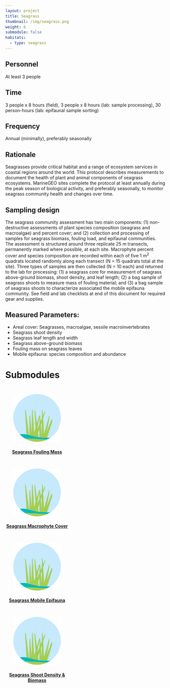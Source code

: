 ```yaml
---
layout: project
title: Seagrass
thumbnail: /img/seagrass.png
weight: 6
submodule: false
habitats:
  - type: seagrass
---
```


## Personnel

At least 3 people

## Time
3 people x 8 hours (field), 3 people x 8 hours (lab: sample processing), 30 person-hours (lab: epifaunal sample sorting)

## Frequency
Annual (minimally), preferably seasonally

## Rationale
Seagrasses provide critical habitat and a range of ecosystem services in coastal regions around the world. This protocol describes measurements to document the health of plant and animal components of seagrass ecosystems. MarineGEO sites complete the protocol at least annually during the peak season of biological activity, and preferably seasonally, to monitor seagrass community health and changes over time.     

## Sampling design
The seagrass community assessment has two main components: (1) non-destructive assessments of plant species composition (seagrass and macroalgae) and percent cover; and (2) collection and processing of samples for seagrass biomass, fouling load, and epifaunal communities. The assessment is structured around three replicate 25 m transects, permanently marked where possible, at each site. Macrophyte percent cover and species composition are recorded within each of five 1 m<sup>2</sup> quadrats located randomly along each transect (N = 15 quadrats total at the site). Three types of samples are then collected (N = 10 each) and returned to the lab for processing: (1) a seagrass core for measurement of seagrass above-ground biomass, shoot density, and leaf length; (2) a bag sample of seagrass shoots to measure mass of fouling material; and (3) a bag sample of seagrass shoots to characterize associated the mobile epifauna community. See field and lab checklists at end of this document for required gear and supplies.

## Measured Parameters:
 - Areal cover: Seagrasses, macroalgae, sessile macroinvertebrates
 - Seagrass shoot density
 - Seagrass leaf length and width
 - Seagrass above-ground biomass
 - Fouling mass on seagrass leaves
 - Mobile epifauna: species composition and abundance


# Submodules
 <div class="row" style="">
   <div class="col-md-3 col-sm-4 col-xs-10 col-xs-offset-1">
     <div style="width: 200px; padding-top: 25px; ">
      <a href="seagrass-fouling-mass">
        <img src="/img/seagrass.png" class="img-responsive" style="height: 150px; position: relative; left: 50%; top: 50%; margin-left: -75px;">
       <h4 style="text-align:center">Seagrass Fouling Mass</h4>
       </a>
     </div>
  </div>
   <div class="col-md-3 col-sm-4 col-xs-10 col-xs-offset-1">
     <div style="width: 200px; padding-top: 25px; ">
      <a href="seagrass-macrophyte-cover">
        <img src="/img/seagrass.png" class="img-responsive" style="height: 150px; position: relative; left: 50%; top: 50%; margin-left: -75px;">
       <h4 style="text-align:center">Seagrass Macrophyte Cover</h4>
       </a>
     </div>
  </div>
   <div class="col-md-3 col-sm-4 col-xs-10 col-xs-offset-1">
     <div style="width: 200px; padding-top: 25px; ">
      <a href="seagrass-mobile-epifauna">
        <img src="/img/seagrass.png" class="img-responsive" style="height: 150px; position: relative; left: 50%; top: 50%; margin-left: -75px;">
       <h4 style="text-align:center">Seagrass Mobile Epifauna</h4>
       </a>
     </div>
  </div>
   <div class="col-md-3 col-sm-4 col-xs-10 col-xs-offset-1">
     <div style="width: 200px; padding-top: 25px; ">
      <a href="seagrass-shoot-density-biomass">
        <img src="/img/seagrass.png" class="img-responsive" style="height: 150px; position: relative; left: 50%; top: 50%; margin-left: -75px;">
       <h4 style="text-align:center">Seagrass Shoot Density & Biomass</h4>
       </a>
     </div>
  </div>
</div>
